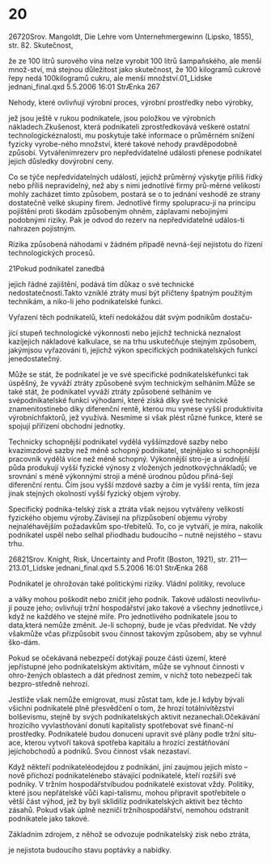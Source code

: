 # 20

26720Srov. Mangoldt, Die Lehre vom Unternehmergewinn (Lipsko, 1855), str. 82. Skutečnost,

že ze 100 litrů surového vína nelze vyrobit 100 litrů šampaňského, ale menší množ-ství, má stejnou důležitost jako skutečnost, že 100 kilogramů cukrové řepy nedá 100kilogramů cukru, ale menší množství.01_Lidske jednani_final.qxd 5.5.2006 16:01 StrÆnka 267

Nehody, které ovlivňují výrobní proces, výrobní prostředky nebo výrobky,

jež jsou ještě v rukou podnikatele, jsou položkou ve výrobních nákladech.Zkušenost, která podnikateli zprostředkovává veškeré ostatní technologickéznalosti, mu poskytuje také informace o průměrném snížení fyzicky vyrobe-ného množství, které takové nehody pravděpodobně způsobí. Vytvářenímrezerv pro nepředvídatelné události přenese podnikatel jejich důsledky dovýrobní ceny.

Co se týče nepředvídatelných událostí, jejichž průměrný výskytje příliš řídký nebo příliš nepravidelný, než aby s nimi jednotlivé firmy prů-měrné velikosti mohly zacházet tímto způsobem, postará se o to jednání veshodě ze strany dostatečně velké skupiny firem. Jednotlivé firmy spolupracu-jí na principu pojištění proti škodám způsobeným ohněm, záplavami nebojinými podobnými riziky. Pak je odvod do rezerv na nepředvídatelné událos-ti nahrazen pojistným.

Rizika způsobená náhodami v žádném případě nevná-šejí nejistotu do řízení technologických procesů.

21Pokud podnikatel zanedbá

jejich řádné zajištění, podává tím důkaz o své technické nedostatečnosti.Takto vzniklé ztráty musí být přičteny špatným použitým technikám, a niko-li jeho podnikatelské funkci.

Vyřazení těch podnikatelů, kteří nedokážou dát svým podnikům dostaču-

jící stupeň technologické výkonnosti nebo jejichž technická neznalost kazíjejich nákladové kalkulace, se na trhu uskutečňuje stejným způsobem, jakýmjsou vyřazováni ti, jejichž výkon specifických podnikatelských funkcí jenedostatečný.

Může se stát, že podnikatel je ve své specifické podnikatelskéfunkci tak úspěšný, že vyváží ztráty způsobené svým technickým selháním.Může se také stát, že podnikatel vyváží ztráty způsobené selháním ve svépodnikatelské funkci výhodami, které získá díky své technické znamenitostinebo díky diferenční rentě, kterou mu vynese vyšší produktivita výrobníchfaktorů, jež využívá. Nesmíme si však plést různé funkce, které se spojují přiřízení obchodní jednotky.

Technicky schopnější podnikatel vydělá vyššímzdové sazby nebo kvazimzdové sazby než méně schopný podnikatel, stejnějako si schopnější pracovník vydělá více než méně schopný. Výkonnější stro-je a úrodnější půda produkují vyšší fyzické výnosy z vložených jednotkovýchnákladů; ve srovnání s méně výkonnými stroji a méně úrodnou půdou přiná-šejí diferenční rentu. Čím jsou vyšší mzdové sazby a čím je vyšší renta, tím jeza jinak stejných okolností vyšší fyzický objem výroby.

Specifický podnika-telský zisk a ztráta však nejsou vytvářeny velikostí fyzického objemu výroby.Závisejí na přizpůsobení objemu výroby nejnaléhavějším požadavkům spo-třebitelů. To, co je vytváří, je míra, nakolik podnikatel uspěl nebo selhal přiodhadu budoucího – nutně nejistého – stavu trhu.

26821Srov. Knight, Risk, Uncertainty and Profit (Boston, 1921), str. 211—213.01_Lidske jednani_final.qxd 5.5.2006 16:01 StrÆnka 268

Podnikatel je ohrožován také politickými riziky. Vládní politiky, revoluce

a války mohou poškodit nebo zničit jeho podnik. Takové události neovlivňu-jí pouze jeho; ovlivňují tržní hospodářství jako takové a všechny jednotlivce,i když ne každého ve stejné míře. Pro jednotlivého podnikatele jsou to data,která nemůže změnit. Je-li schopný, bude je včas předvídat. Ne vždy všakmůže včas přizpůsobit svou činnost takovým způsobem, aby se vyhnul ško-dám.

Pokud se očekávaná nebezpečí dotýkají pouze části území, které jepřístupné jeho podnikatelským aktivitám, může se vyhnout činnosti v ohro-žených oblastech a dát přednost zemím, v nichž toto nebezpečí tak bezpro-středně nehrozí.

Jestliže však nemůže emigrovat, musí zůstat tam, kde je.I kdyby bývali všichni podnikatelé plně přesvědčení o tom, že hrozí totálnívítězství bolševismu, stejně by svých podnikatelských aktivit nezanechali.Očekávání hrozícího vyvlastňování donutí kapitalisty spotřebovat své finanč-ní prostředky. Podnikatelé budou donuceni upravit své plány podle tržní situ-ace, kterou vytvoří taková spotřeba kapitálu a hrozící zestátňování jejichobchodů a podniků. Svou činnost však nezastaví.

Když někteří podnikateléodejdou z podnikání, jiní zaujmou jejich místo – nově příchozí podnikatelénebo stávající podnikatelé, kteří rozšíří své podniky. V tržním hospodářstvíbudou podnikatelé existovat vždy. Politiky, které jsou nepřátelské vůči kapi-talismu, mohou připravit spotřebitele o větší část výhod, jež by byli sklidiliz podnikatelských aktivit bez těchto zásahů. Pokud však úplně nezničí tržníhospodářství, nemohou odstranit podnikatele jako takové.

Základním zdrojem, z něhož se odvozuje podnikatelský zisk nebo ztráta,

je nejistota budoucího stavu poptávky a nabídky.
